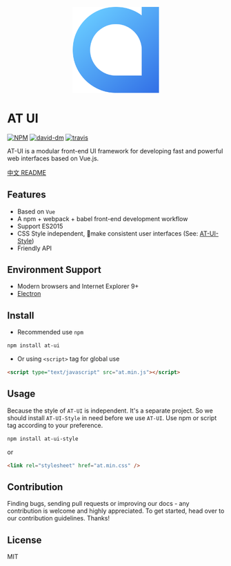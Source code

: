 <p align="center">
  <a href="https://at.aotu.io/">
    <img width="200" src="docs/assets/logo-at.svg">
  </a>
</p>

# AT UI

[![NPM][npm-version-image]][npm-version-url] [![david-dm][david-dm-image]][david-dm-url] [![travis][travis-image]][travis-url]

AT-UI is a modular front-end UI framework for developing fast and powerful web interfaces based on Vue.js.

[中文 README](README.zh-CN.md)

## Features

- Based on `Vue`
- A npm + webpack + babel front-end development workflow
- Support ES2015
- CSS Style independent, make consistent user interfaces (See: [AT-UI-Style](https://github.com/at-ui/at-ui-style))
- Friendly API

## Environment Support

- Modern browsers and Internet Explorer 9+
- [Electron](http://electron.atom.io/)

## Install

- Recommended use `npm`

```bash
npm install at-ui
```

- Or using `<script>` tag for global use

```html
<script type="text/javascript" src="at.min.js"></script>
```

## Usage

Because the style of `AT-UI` is independent. It's a separate project. So we should install `AT-UI-Style` in need before we use `AT-UI`. Use npm or script tag according to your preference.

```bash
npm install at-ui-style
```

or

```html
<link rel="stylesheet" href="at.min.css" />
```

## Contribution

Finding bugs, sending pull requests or improving our docs - any contribution is welcome and highly appreciated. To get started, head over to our contribution guidelines. Thanks!

## License

MIT


[npm-version-image]: https://img.shields.io/npm/v/at-ui.svg?style=flat-square
[npm-version-url]: https://www.npmjs.com/package/at-ui
[david-dm-image]: https://david-dm.org/AT-UI/at-ui.svg?style=flat-square
[david-dm-url]: https://david-dm.org/AT-UI/at-ui
[travis-image]: https://img.shields.io/travis/AT-UI/at-ui/master.svg?style=flat-square
[travis-url]: https://travis-ci.org/AT-UI/at-ui
